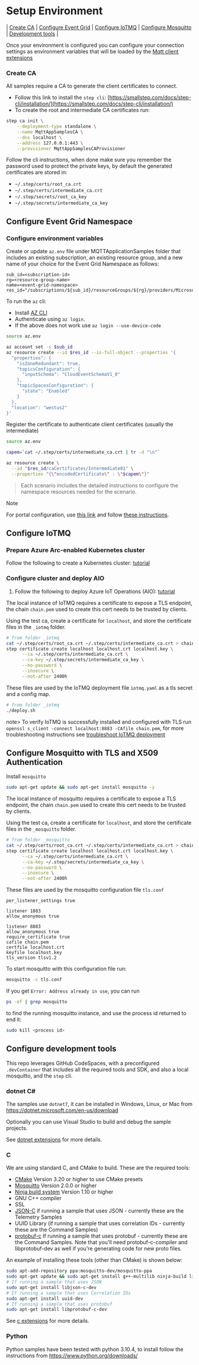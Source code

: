 # Setup Environment

| [Create CA](#create-ca) | [Configure Event Grid](#configure-event-grid-namespace) | [Configure IoTMQ](#configure-iotmq) | [Configure Mosquitto](#configure-mosquitto-with-tls-and-x509-authentication) | [Development tools](#configure-development-tools) |

Once your environment is configured you can configure your connection settings as environment variables that will be loaded by the [Mqtt client extensions](./mqttclients/README.md)

### Create CA

All samples require a CA to generate the client certificates to connect.

- Follow this link to install the `step cli`: [https://smallstep.com/docs/step-cli/installation/](https://smallstep.com/docs/step-cli/installation/)
- To create the root and intermediate CA certificates run:

```bash
step ca init \
    --deployment-type standalone \
    --name MqttAppSamplesCA \
    --dns localhost \
    --address 127.0.0.1:443 \
    --provisioner MqttAppSamplesCAProvisioner
```

Follow the cli instructions, when done make sure you remember the password used to protect the private keys, by default the generated certificates are stored in:

- `~/.step/certs/root_ca.crt`
- `~/.step/certs/intermediate_ca.crt`
- `~/.step/secrets/root_ca_key`
- `~/.step/secrets/intermediate_ca_key`

## Configure Event Grid Namespace


### Configure environment variables

Create or update `az.env` file under MQTTApplicationSamples folder that includes an existing subscription, an existing resource group, and a new name of your choice for the Event Grid Namespace as follows:

```text
sub_id=<subscription-id>
rg=<resource-group-name>
name=<event-grid-namespace>
res_id="/subscriptions/${sub_id}/resourceGroups/${rg}/providers/Microsoft.EventGrid/namespaces/${name}"
```

To run the `az` cli:
- Install [AZ CLI](https://learn.microsoft.com/cli/azure/install-azure-cli)
- Authenticate using  `az login`.
- If the above does not work use `az login --use-device-code`

```bash
source az.env

az account set -s $sub_id
az resource create --id $res_id --is-full-object --properties '{
  "properties": {
    "isZoneRedundant": true,
    "topicsConfiguration": {
      "inputSchema": "CloudEventSchemaV1_0"
    },
    "topicSpacesConfiguration": {
      "state": "Enabled"
    }
  },
  "location": "westus2"
}'
```

Register the certificate to authenticate client certificates (usually the intermediate)

```bash
source az.env

capem=`cat ~/.step/certs/intermediate_ca.crt | tr -d "\n"`

az resource create \
  --id "$res_id/caCertificates/Intermediate01" \
  --properties "{\"encodedCertificate\" : \"$capem\"}"
```
> Each scenario includes the detailed instructions to configure the namespace resources needed for the scenario.

> [!NOTE]
> For portal configuration, use [this link](https://portal.azure.com/?microsoft_azure_marketplace_ItemHideKey=PubSubNamespace&microsoft_azure_eventgrid_assettypeoptions={"PubSubNamespace":{"options":""}}) and follow [these instructions](https://learn.microsoft.com/en-us/azure/event-grid/mqtt-publish-and-subscribe-portal).

## Configure IoTMQ

### Prepare Azure Arc-enabled Kubernetes cluster
Follow the following to create a Kubernetes cluster: [tutorial](https://learn.microsoft.com/en-us/azure/iot-operations/deploy-iot-ops/howto-prepare-cluster?tabs=aks-edge-essentials)

### Configure cluster and deploy AIO
1. Follow the following to deploy Azure IoT Operations (AIO): [tutorial](https://learn.microsoft.com/en-us/azure/iot-operations/get-started/quickstart-deploy?tabs=windows#configure-cluster-and-deploy-azure-iot-operations)

The local instance of IoTMQ requires a certificate to expose a TLS endpoint, the chain `chain.pem` used to create this cert needs to be trusted by clients.

Using the test ca, create a certificate for `localhost`, and store the certificate files in the `_iotmq` folder.

```bash
# from folder _iotmq
cat ~/.step/certs/root_ca.crt ~/.step/certs/intermediate_ca.crt > chain.pem
step certificate create localhost localhost.crt localhost.key \
      --ca ~/.step/certs/intermediate_ca.crt \
      --ca-key ~/.step/secrets/intermediate_ca_key \
      --no-password \
      --insecure \
      --not-after 2400h
```

These files are used by the IoTMQ deployment file `iotmq.yaml` as a tls secret and a config map.

```bash
# from folder _iotmq
./deploy.sh
```

note> To verify IoTMQ is successfully installed and configured with TLS run `openssl s_client -connect localhost:8883 -CAfile chain.pem`, for more troubleshooting instructions see [troubleshoot IoTMQ deployment](TBD)


## Configure Mosquitto with TLS and X509 Authentication

Install `mosquitto`

```bash
sudo apt-get update && sudo apt-get install mosquitto -y
```

The local instance of mosquitto requires a certificate to expose a TLS endpoint, the chain `chain.pem` used to create this cert needs to be trusted by clients.

Using the test ca, create a certificate for `localhost`, and store the certificate files in the `_mosquitto` folder.

```bash
# from folder _mosquitto
cat ~/.step/certs/root_ca.crt ~/.step/certs/intermediate_ca.crt > chain.pem
step certificate create localhost localhost.crt localhost.key \
      --ca ~/.step/certs/intermediate_ca.crt \
      --ca-key ~/.step/secrets/intermediate_ca_key \
      --no-password \
      --insecure \
      --not-after 2400h
```

These files are used by  the mosquitto configuration file `tls.conf`

```text
per_listener_settings true

listener 1883
allow_anonymous true

listener 8883
allow_anonymous true
require_certificate true
cafile chain.pem
certfile localhost.crt
keyfile localhost.key
tls_version tlsv1.2
```

To start mosquitto with this configuration file run:

```bash
mosquitto -c tls.conf
```

If you get `Error: Address already in use`, you can run

```bash
ps -ef | grep mosquitto
```

to find the running mosquitto instance, and use the process id returned to end it:

```bash
sudo kill <process id>
```

## Configure development tools

This repo leverages GitHub CodeSpaces, with a preconfigured `.devContainer` that includes all the required tools and SDK, and also a local mosquitto, and the `step` cli.

### dotnet C#

The samples use `dotnet7`, it can be installed in Windows, Linux, or Mac from https://dotnet.microsoft.com/en-us/download

Optionally you can use Visual Studio to build and debug the sample projects.

See [dotnet extensions](./mqttclients/dotnet/README.md) for more details.


### C

We are using standard C, and CMake to build. These are the required tools:
- [CMake](https://cmake.org/download/) Version 3.20 or higher to use CMake presets
- [Mosquitto](https://mosquitto.org/download/) Version 2.0.0 or higher
- [Ninja build system](https://github.com/ninja-build/ninja/releases) Version 1.10 or higher
- GNU C++ compiler
- SSL
- [JSON-C](https://github.com/json-c/json-c) if running a sample that uses JSON - currently these are the Telemetry Samples
- UUID Library (if running a sample that uses correlation IDs - currently these are the Command Samples)
- [protobuf-c](https://github.com/protobuf-c/protobuf-c) If running a sample that uses protobuf - currently these are the Command Samples. Note that you'll need protobuf-c-compiler and libprotobuf-dev as well if you're generating code for new proto files.

An example of installing these tools (other than CMake) is shown below:

``` bash
sudo apt-add-repository ppa:mosquitto-dev/mosquitto-ppa
sudo apt-get update && sudo apt-get install g++-multilib ninja-build libmosquitto-dev libssl-dev -y
# If running a sample that uses JSON
sudo apt-get install libjson-c-dev
# If running a sample that uses Correlation IDs
sudo apt-get install uuid-dev
# If running a sample that uses protobuf
sudo apt-get install libprotobuf-c-dev
```

See [c extensions](./mqttclients/c/README.md) for more details.

### Python

Python samples have been tested with python 3.10.4, to install follow the instructions from https://www.python.org/downloads/ 
